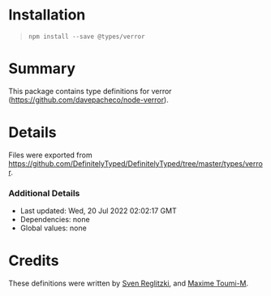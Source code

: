 # Installation
> `npm install --save @types/verror`

# Summary
This package contains type definitions for verror (https://github.com/davepacheco/node-verror).

# Details
Files were exported from https://github.com/DefinitelyTyped/DefinitelyTyped/tree/master/types/verror.

### Additional Details
 * Last updated: Wed, 20 Jul 2022 02:02:17 GMT
 * Dependencies: none
 * Global values: none

# Credits
These definitions were written by [Sven Reglitzki](https://github.com/svi3c), and [Maxime Toumi-M](https://github.com/max4t).
